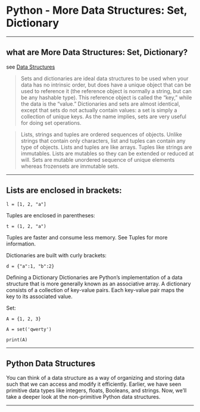 # Python - More Data Structures: Set, Dictionary

----
## what are More Data Structures: Set, Dictionary?
see [Data Structures](https://www.oreilly.com/library/view/high-performance-python/9781449361747/ch04.html)

> Sets and dictionaries are ideal data structures to be used when your data has no intrinsic order, but does have a unique object that can be used to reference it (the reference object is normally a string, but can be any hashable type). This reference object is called the “key,” while the data is the “value.” Dictionaries and sets are almost identical, except that sets do not actually contain values: a set is simply a collection of unique keys. As the name implies, sets are very useful for doing set operations.


> Lists, strings and tuples are ordered sequences of objects. Unlike strings that contain only characters, list and tuples can contain any type of objects. Lists and tuples are like arrays. Tuples like strings are immutables. Lists are mutables so they can be extended or reduced at will. Sets are mutable unordered sequence of unique elements whereas frozensets are immutable sets.

----
##  Lists are enclosed in brackets:

```
l = [1, 2, "a"]
```

Tuples are enclosed in parentheses:

```
t = (1, 2, "a")
```

Tuples are faster and consume less memory. See Tuples for more information.

Dictionaries are built with curly brackets:

```
d = {"a":1, "b":2}
```

Defining a Dictionary
Dictionaries are Python’s implementation of a data structure that is more generally known as an associative array. A dictionary consists of a collection of key-value pairs. Each key-value pair maps the key to its associated value.

Set:

```
A = {1, 2, 3}  

A = set('qwerty') 

print(A)
```

----
## Python Data Structures

You can think of a data structure as a way of organizing and storing data such that we can access and modify it efficiently. Earlier, we have seen primitive data types like integers, floats, Booleans, and strings. Now, we’ll take a deeper look at the non-primitive Python data structures.


----